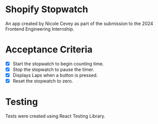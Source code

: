 # Shopify Stopwatch

An app created by Nicole Cevey as part of the submission to the 2024 Frontend Engineering Internship.

# Acceptance Criteria

- [x] Start the stopwatch to begin counting time.
- [x] Stop the stopwatch to pause the timer.
- [x] Displays Laps when a button is pressed.
- [x] Reset the stopwatch to zero.

# Testing

Tests were created using React Testing Library.


